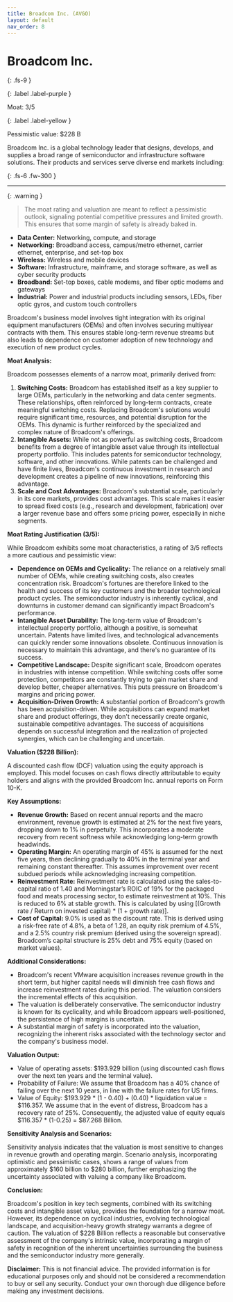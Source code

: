 ```yaml
---
title: Broadcom Inc. (AVGO)
layout: default
nav_order: 8
---
```


# Broadcom Inc.
{: .fs-9 }

{: .label .label-purple }

Moat: 3/5

{: .label .label-yellow }

Pessimistic value: $228 B

Broadcom Inc. is a global technology leader that designs, develops, and supplies a broad range of semiconductor and infrastructure software solutions.  Their products and services serve diverse end markets including:

{: .fs-6 .fw-300 }

---

{: .warning } 
>The moat rating and valuation are meant to reflect a pessimistic outlook, signaling potential competitive pressures and limited growth. This ensures that some margin of safety is already baked in.

* **Data Center:** Networking, compute, and storage
* **Networking:** Broadband access, campus/metro ethernet, carrier ethernet, enterprise, and set-top box
* **Wireless:** Wireless and mobile devices
* **Software:** Infrastructure, mainframe, and storage software, as well as cyber security products
* **Broadband:** Set-top boxes, cable modems, and fiber optic modems and gateways
* **Industrial:** Power and industrial products including sensors, LEDs, fiber optic gyros, and custom touch controllers

Broadcom's business model involves tight integration with its original equipment manufacturers (OEMs) and often involves securing multiyear contracts with them. This ensures stable long-term revenue streams but also leads to dependence on customer adoption of new technology and execution of new product cycles. 


**Moat Analysis:**

Broadcom possesses elements of a narrow moat, primarily derived from:

1. **Switching Costs:**  Broadcom has established itself as a key supplier to large OEMs, particularly in the networking and data center segments. These relationships, often reinforced by long-term contracts, create meaningful switching costs.  Replacing Broadcom's solutions would require significant time, resources, and potential disruption for the OEMs. This dynamic is further reinforced by the specialized and complex nature of Broadcom's offerings.
2. **Intangible Assets:** While not as powerful as switching costs, Broadcom benefits from a degree of intangible asset value through its intellectual property portfolio. This includes patents for semiconductor technology, software, and other innovations. While patents can be challenged and have finite lives, Broadcom's continuous investment in research and development creates a pipeline of new innovations, reinforcing this advantage.
3. **Scale and Cost Advantages:**  Broadcom's substantial scale, particularly in its core markets, provides cost advantages. This scale makes it easier to spread fixed costs (e.g., research and development, fabrication) over a larger revenue base and offers some pricing power, especially in niche segments.

**Moat Rating Justification (3/5):**

While Broadcom exhibits some moat characteristics, a rating of 3/5 reflects a more cautious and pessimistic view:

* **Dependence on OEMs and Cyclicality:** The reliance on a relatively small number of OEMs, while creating switching costs, also creates concentration risk.  Broadcom's fortunes are therefore linked to the health and success of its key customers and the broader technological product cycles. The semiconductor industry is inherently cyclical, and downturns in customer demand can significantly impact Broadcom's performance.  
* **Intangible Asset Durability:**  The long-term value of Broadcom's intellectual property portfolio, although a positive, is somewhat uncertain.  Patents have limited lives, and technological advancements can quickly render some innovations obsolete. Continuous innovation is necessary to maintain this advantage, and there's no guarantee of its success.
* **Competitive Landscape:** Despite significant scale, Broadcom operates in industries with intense competition. While switching costs offer some protection, competitors are constantly trying to gain market share and develop better, cheaper alternatives. This puts pressure on Broadcom's margins and pricing power.
* **Acquisition-Driven Growth:**  A substantial portion of Broadcom's growth has been acquisition-driven. While acquisitions can expand market share and product offerings, they don't necessarily create organic, sustainable competitive advantages.  The success of acquisitions depends on successful integration and the realization of projected synergies, which can be challenging and uncertain.


**Valuation ($228 Billion):**

A discounted cash flow (DCF) valuation using the equity approach is employed. This model focuses on cash flows directly attributable to equity holders and aligns with the provided Broadcom Inc. annual reports on Form 10-K. 


**Key Assumptions:**

* **Revenue Growth:**  Based on recent annual reports and the macro environment, revenue growth is estimated at 2% for the next five years, dropping down to 1% in perpetuity. This incorporates a moderate recovery from recent softness while acknowledging long-term growth headwinds.
* **Operating Margin:**  An operating margin of 45% is assumed for the next five years, then declining gradually to 40% in the terminal year and remaining constant thereafter. This assumes improvement over recent subdued periods while acknowledging increasing competition.
* **Reinvestment Rate:** Reinvestment rate is calculated using the sales-to-capital ratio of 1.40 and Morningstar’s ROIC of 19% for the packaged food and meats processing sector, to estimate reinvestment at 10%. This is reduced to 6% at stable growth. This is calculated by using [(Growth rate / Return on invested capital) * (1 + growth rate)].
* **Cost of Capital:** 9.0% is used as the discount rate. This is derived using a risk-free rate of 4.8%, a beta of 1.28, an equity risk premium of 4.5%, and a 2.5% country risk premium (derived using the sovereign spread). Broadcom’s capital structure is 25% debt and 75% equity (based on market values).

**Additional Considerations:**

* Broadcom's recent VMware acquisition increases revenue growth in the short term, but higher capital needs will diminish free cash flows and increase reinvestment rates during this period. The valuation considers the incremental effects of this acquisition.
* The valuation is deliberately conservative. The semiconductor industry is known for its cyclicality, and while Broadcom appears well-positioned, the persistence of high margins is uncertain.  
* A substantial margin of safety is incorporated into the valuation, recognizing the inherent risks associated with the technology sector and the company's business model.

**Valuation Output:**

* Value of operating assets: $193.929 billion (using discounted cash flows over the next ten years and the terminal value).
* Probability of Failure: We assume that Broadcom has a 40% chance of failing over the next 10 years, in line with the failure rates for US firms.  
* Value of Equity: $193.929 * (1 - 0.40) + (0.40) * liquidation value = $116.357. We assume that in the event of distress, Broadcom has a recovery rate of 25%. Consequently, the adjusted value of equity equals $116.357 * (1-0.25) = $87.268 Billion.

**Sensitivity Analysis and Scenarios:**

Sensitivity analysis indicates that the valuation is most sensitive to changes in revenue growth and operating margin.  Scenario analysis, incorporating optimistic and pessimistic cases, shows a range of values from approximately $160 billion to $280 billion, further emphasizing the uncertainty associated with valuing a company like Broadcom.


**Conclusion:**

Broadcom's position in key tech segments, combined with its switching costs and intangible asset value, provides the foundation for a narrow moat. However, its dependence on cyclical industries, evolving technological landscape, and acquisition-heavy growth strategy warrants a degree of caution. The valuation of $228 Billion reflects a reasonable but conservative assessment of the company's intrinsic value, incorporating a margin of safety in recognition of the inherent uncertainties surrounding the business and the semiconductor industry more generally.


**Disclaimer:** This is not financial advice. The provided information is for educational purposes only and should not be considered a recommendation to buy or sell any security.  Conduct your own thorough due diligence before making any investment decisions.